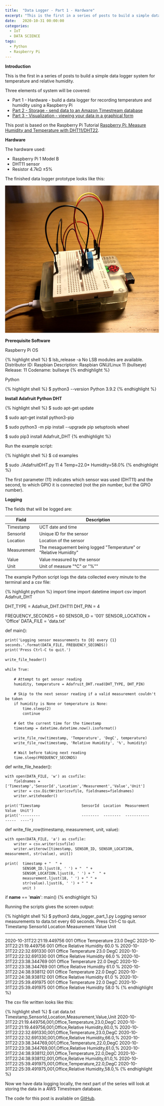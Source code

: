```yaml
---
title:  "Data Logger - Part 1 - Hardware"
excerpt: "This is the first in a series of posts to build a simple data logger system for temperature and relative humidity. Part 1 will build the hardware."
date:   2020-10-31 00:00:00
categories:
  - IoT
  - DATA SCIENCE
tags:
  - Python
  - Raspberry Pi
---
```


**Introduction**

This is the first in a series of posts to build a simple data logger system for temperature and relative humidity. 

Three elements of system will be covered:

* Part 1 - Hardware - build a data logger for recording temperature and humidity using a Raspberry Pi
* [Part 2 - Storage - send data to an Amazon Timestream database](../../../../2021/11/15/data-logger-part-2-storage)
* [Part 3 - Visualization - viewing your data in a graphical form](../../../../2021/11/15/data-logger-part-3-visualization)

 This post is based on the Raspberry Pi Tutorial <a title="Raspberry Pi: Measure Humidity and Temperature with DHT11/DHT22" href="https://tutorials-raspberrypi.com/raspberry-pi-measure-humidity-temperature-dht11-dht22/" target="_blank">Raspberry Pi: Measure Humidity and Temperature with DHT11/DHT22</a>.

**Hardware**

The hardware used:

* Raspberry Pi 1 Model B
* DHT11 sensor
* Resistor 4.7kΩ ±5%

The finished data logger prototype looks like this:

![](/assets/blog/data-logger-part-1-hardware/data-logger-prototype.png)

**Prerequisite Software**

Raspberry Pi OS 

{% highlight shell %}
$ lsb_release -a
No LSB modules are available.
Distributor ID:	Raspbian
Description:	Raspbian GNU/Linux 11 (bullseye)
Release:	11
Codename:	bullseye
{% endhighlight %}

Python

{% highlight shell %}
$ python3 --version
Python 3.9.2
{% endhighlight %}

**Install Adafruit Python DHT**

{% highlight shell %}
 $ sudo apt-get update

 $ sudo apt-get install python3-pip

 $ sudo python3 -m pip install --upgrade pip setuptools wheel

 $ sudo pip3 install Adafruit_DHT
{% endhighlight %}

Run the example script:

{% highlight shell %}
$ cd examples

$ sudo ./AdafruitDHT.py 11 4
Temp=22.0*  Humidity=58.0%
{% endhighlight %}

The first parameter (11) indicates which sensor was used (DHT11) and the second, to which GPIO it is connected (not the pin number, but the GPIO number).

**Logging**

The fields that will be logged are:

| Field | Description |
|-------|--------|
|Timestamp|UCT date and time|
|SensorId|Unique ID for the sensor|
|Location|Location of the sensor|
|Measurement|The mesaguement being logged "Temperature" or "Relative Humidity"|
|Value|Value measured by the sensor|
|Unit|Unit of measure "°C" or "%""

The example Python script logs the data collected every minute to the terminal and a csv file:

{% highlight python %}
import time
import datetime
import csv
import Adafruit_DHT

DHT_TYPE = Adafruit_DHT.DHT11
DHT_PIN  = 4

FREQUENCY_SECONDS = 60
SENSOR_ID = '001'
SENSOR_LOCATION = 'Office'
DATA_FILE = 'data.txt'

def main():

    print('Logging sensor measurements to {0} every {1} seconds.'.format(DATA_FILE, FREQUENCY_SECONDS))
    print('Press Ctrl-C to quit.')

    write_file_header()

    while True:
    
        # Attempt to get sensor reading
        humidity, temperature = Adafruit_DHT.read(DHT_TYPE, DHT_PIN)

        # Skip to the next sensor reading if a valid measurement couldn't be taken
        if humidity is None or temperature is None:
            time.sleep(2)
            continue

        # Get the current time for the timestamp
        timestamp = datetime.datetime.now().isoformat()

        write_file_row(timestamp, 'Temperature', 'DegC', temperature)
        write_file_row(timestamp, 'Relative Humidity', '%', humidity)

        # Wait before taking next reading
        time.sleep(FREQUENCY_SECONDS)

def write_file_header():

    with open(DATA_FILE, 'w') as csvfile:
        fieldnames = ['Timestamp','SensorId','Location','Measurement','Value','Unit']
        writer = csv.DictWriter(csvfile, fieldnames=fieldnames)
        writer.writeheader()

    print('Timestamp                   SensorId  Location  Measurement        Value  Unit')
    print('---------                   --------  --------  -----------        -----  ----')

def write_file_row(timestamp, measurement, unit, value):

    with open(DATA_FILE, 'a') as csvfile:
        writer = csv.writer(csvfile)
        writer.writerow([timestamp, SENSOR_ID, SENSOR_LOCATION, measurement, str(value), unit])

    print(  timestamp + "  " + 
            SENSOR_ID.ljust(8, ' ') + "  " + 
            SENSOR_LOCATION.ljust(8, ' ') + "  " + 
            measurement.ljust(18, ' ') + " " + 
            str(value).ljust(6, ' ') + " " + 
            unit )

if __name__ == '__main__':
    main()
{% endhighlight %}

Running the scripts gives the screen output:

{% highlight shell %}
$ python3 data_logger_part_1.py
Logging sensor measurements to data.txt every 60 seconds.
Press Ctrl-C to quit.
Timestamp                   SensorId  Location  Measurement        Value  Unit
---------                   --------  --------  -----------        -----  ----
2020-10-31T22:21:19.449756  001       Office    Temperature        23.0   DegC
2020-10-31T22:21:19.449756  001       Office    Relative Humidity  60.0   %
2020-10-31T22:22:32.691330  001       Office    Temperature        23.0   DegC
2020-10-31T22:22:32.691330  001       Office    Relative Humidity  66.0   %
2020-10-31T22:23:38.344769  001       Office    Temperature        22.0   DegC
2020-10-31T22:23:38.344769  001       Office    Relative Humidity  61.0   %
2020-10-31T22:24:38.938112  001       Office    Temperature        22.0   DegC
2020-10-31T22:24:38.938112  001       Office    Relative Humidity  61.0   %
2020-10-31T22:25:39.491975  001       Office    Temperature        22.0   DegC
2020-10-31T22:25:39.491975  001       Office    Relative Humidity  58.0   %
{% endhighlight %}

The csv file written looks like this:

{% highlight shell %}
$ cat data.txt
Timestamp,SensorId,Location,Measurement,Value,Unit
2020-10-31T22:21:19.449756,001,Office,Temperature,23.0,DegC
2020-10-31T22:21:19.449756,001,Office,Relative Humidity,60.0,%
2020-10-31T22:22:32.691330,001,Office,Temperature,23.0,DegC
2020-10-31T22:22:32.691330,001,Office,Relative Humidity,66.0,%
2020-10-31T22:23:38.344769,001,Office,Temperature,22.0,DegC
2020-10-31T22:23:38.344769,001,Office,Relative Humidity,61.0,%
2020-10-31T22:24:38.938112,001,Office,Temperature,22.0,DegC
2020-10-31T22:24:38.938112,001,Office,Relative Humidity,61.0,%
2020-10-31T22:25:39.491975,001,Office,Temperature,22.0,DegC
2020-10-31T22:25:39.491975,001,Office,Relative Humidity,58.0,%
{% endhighlight %}

Now we have data logging locally, the next part of the series will look at storing the data in a AWS Timestream database.

The code for this post is available on [GitHub](https://github.com/jonathanoneill/data-logger-blog-post/tree/data-logger-part-1-hardware).

